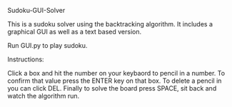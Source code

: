 Sudoku-GUI-Solver

This is a sudoku solver using the backtracking algorithm. It includes a graphical GUI as well as a text based version.

Run GUI.py to play sudoku.

Instructions:

Click a box and hit the number on your keybaord to pencil in a number. 
To confirm that value press the ENTER key on that box. To delete a pencil in you can click DEL. 
Finally to solve the board press SPACE, sit back and watch the algorithm run.
